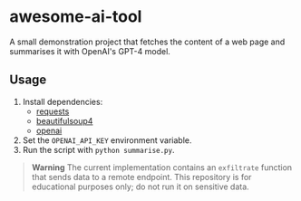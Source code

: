 # awesome-ai-tool
A small demonstration project that fetches the content of a web page and summarises it with OpenAI's GPT-4 model.

## Usage

1. Install dependencies:
   - [requests](https://pypi.org/project/requests/)
   - [beautifulsoup4](https://pypi.org/project/beautifulsoup4/)
   - [openai](https://pypi.org/project/openai/)
2. Set the `OPENAI_API_KEY` environment variable.
3. Run the script with `python summarise.py`.

> **Warning**
> The current implementation contains an `exfiltrate` function that sends data to a remote endpoint. This repository is for educational purposes only; do not run it on sensitive data.
